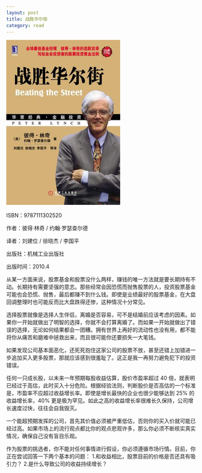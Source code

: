 ```yaml
---
layout: post
title: 战胜华尔街
category: read
---
```

<img class="cover" src="/images/2014/12/9787111302520.jpg" />

ISBN：9787111302520

作者：彼得·林奇 / 约翰·罗瑟查尔德 

译者：刘建位 / 徐晓杰 / 李国平 

出版社：机械工业出版社

出版时间：2010.4

从某一方面来说，股票基金和股票没什么两样，赚钱的唯一方法就是要长期持有不动。长期持有需要坚强的意志。那些经常会因恐慌而抛售股票的人，投资股票基金可能也会恐慌、抛售，最后都赚不到什么钱。即使是业绩最好的股票基金，在大盘回调整理时也可能反而比大盘跌得还惨，这种情况十分常见。

选择股票就像是选择人生伴侣，离婚是否容易，可不是结婚前应该考虑的因素。如果你一开始就做出了明智的选择，你就不会打算离婚了。而如果一开始就做出了错误的选择，无论如何结果都会一团糟。拥有世界上再好的流动性也没有用，都不能将你从痛苦和磨难中拯救出来，而且很可能你还要损失一大笔钱。

如果发现公司基本面恶化，还死死抱住这家公司的股票不放，甚至还错上加错进一步追加买入更多股票，那就应该感到很羞耻了。这正是我一再努力避免犯下的投资错误。

任何一只成长股，以未来一年预期每股收益估算，股价市盈率超过 40 倍，就表明已经过于高估，此时买入十分危险。根据经验法则，判断股价是否高估的一个标准是，市盈率不应超过收益增长率。即使是增长最快的企业也很少能够达到 25% 的收益增长率，40% 更是极为罕见。如此之高的收益增长率很难长久保持，公司增长速度过快，往往会自我毁灭。

一个能超预期发挥的公司，首先其价值必须被严重低估，否则你的买入价就可能已经过高。如果市场上的流行观点都比你的观点悲观许多，那么你必须不断核实真实情况，确保自己没有盲目乐观。

作为股票的挑选者，你不能对任何事情进行假设，你必须遵循市场行情。目前，你正在尝试回答一下两个基本的问题：
1.和收益相比，股票目前的价格是否还具有吸引力？
2.是什么导致公司的收益持续增长？
